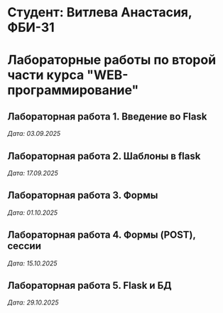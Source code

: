 # Студент: Витлева Анастасия, ФБИ-31

# Лабораторные работы по второй части курса "WEB-программирование"

## Лабораторная работа 1. Введение во Flask

*Дата: 03.09.2025*

## Лабораторная работа 2. Шаблоны в flask

*Дата: 17.09.2025*

## Лабораторная работа 3. Формы

*Дата: 01.10.2025*

## Лабораторная работа 4. Формы (POST), сессии

*Дата: 15.10.2025*

## Лабораторная работа 5. Flask и БД

*Дата: 29.10.2025*
